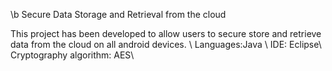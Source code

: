 \b Secure Data Storage and Retrieval from the cloud

This project has been developed to allow users to secure store and retrieve data from the cloud on all android devices. \\
Languages:Java \\
IDE: Eclipse\\
Cryptography algorithm: AES\\